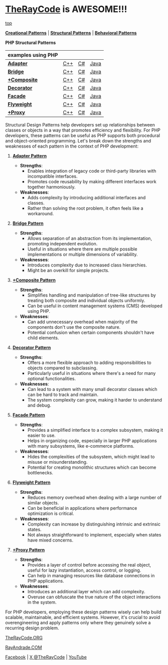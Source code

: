 # [TheRayCode](../../README.md) is AWESOME!!!

[top](../README.md)

**[Creational Patterns](../Creational/README.md)** | **[Structural Patterns](../Structural/README.md)** | **[Behavioral Patterns](../Behavioral/README.md)**

**PHP Structural Patterns**

| examples using PHP | | | |
|----|---|---|---|
|**[Adapter](./Adapter/README.md)** | [C++](../../CPP/Structural/Adapter/README.md) | [C#](../../Csharp/Structural/Adapter/README.md) | [Java](../../Java/Structural/Adapter/README.md) |
|**[Bridge](./Bridge/README.md)** |[C++](../../CPP/Structural/Bridge/README.md) | [C#](../../Csharp/Structural/Bridge/README.md) | [Java](../../Java/Structural/Bridge/README.md) |
|**[+Composite](./Composite/README.md)**  | [C++](../../CPP/Structural/Composite/README.md) | [C#](../../Csharp/Structural/Composite/README.md) | [Java](../../Java/Structural/Composite/README.md) |
|**[Decorator](./Decorator/README.md)** | [C++](../../CPP/Structural/Decorator/README.md) | [C#](../../Csharp/Structural/Decorator/README.md) | [Java](../../Java/Structural/Decorator/README.md) |
|**[Facade](./Facade/README.md)** | [C++](../../CPP/Structural/Facade/README.md) | [C#](../../Csharp/Structural/Facade/README.md) | [Java](../../Java/Structural/Facade/README.md) |
|**[Flyweight](./Flyweight/README.md)**  | [C++](../../CPP/Structural/Flyweight/README.md) | [C#](../../Csharp/Structural/Flyweight/README.md) | [Java](../../Java/Structural/Flyweight/README.md) |
|**[+Proxy](./Proxy/README.md)**  | [C++](../../CPP/Structural/Proxy/README.md) | [C#](../../Csharp/Structural/Proxy/README.md) | [Java](../../Java/Structural/Proxy/README.md) |

Structural Design Patterns help developers set up relationships between classes or objects in a way that promotes efficiency and flexibility. For PHP developers, these patterns can be useful as PHP supports both procedural and object-oriented programming. Let's break down the strengths and weaknesses of each pattern in the context of PHP development:

1. **[Adapter Pattern](Adapter/README.md)**
    - **Strengths**: 
        - Enables integration of legacy code or third-party libraries with incompatible interfaces.
        - Promotes code reusability by making different interfaces work together harmoniously.
    - **Weaknesses**: 
        - Adds complexity by introducing additional interfaces and classes.
        - Rather than solving the root problem, it often feels like a workaround.

2. **[Bridge Pattern](Bridge/README.md)**
    - **Strengths**: 
        - Allows separation of an abstraction from its implementation, promoting independent evolution.
        - Useful in situations where there are multiple possible implementations or multiple dimensions of variability.
    - **Weaknesses**: 
        - Introduces complexity due to increased class hierarchies.
        - Might be an overkill for simple projects.

3. **[+Composite Pattern](Composite/README.md)**
    - **Strengths**: 
        - Simplifies handling and manipulation of tree-like structures by treating both composite and individual objects uniformly.
        - Can be useful in content management systems (CMS) developed using PHP.
    - **Weaknesses**: 
        - Can add unnecessary overhead when majority of the components don't use the composite nature.
        - Potential confusion when certain components shouldn't have child elements.

4. **[Decorator Pattern](Decorator/README.md)**
    - **Strengths**: 
        - Offers a more flexible approach to adding responsibilities to objects compared to subclassing.
        - Particularly useful in situations where there's a need for many optional functionalities.
    - **Weaknesses**: 
        - Can lead to a system with many small decorator classes which can be hard to track and maintain.
        - The system complexity can grow, making it harder to understand and debug.

5. **[Facade Pattern](Facade/README.md)**
    - **Strengths**: 
        - Provides a simplified interface to a complex subsystem, making it easier to use.
        - Helps in organizing code, especially in larger PHP applications with many subsystems, like e-commerce platforms.
    - **Weaknesses**: 
        - Hides the complexities of the subsystem, which might lead to misuse or misunderstanding.
        - Potential for creating monolithic structures which can become bottlenecks.

6. **[Flyweight Pattern](Flyweight/README.md)**
    - **Strengths**: 
        - Reduces memory overhead when dealing with a large number of similar objects.
        - Can be beneficial in applications where performance optimization is critical.
    - **Weaknesses**: 
        - Complexity can increase by distinguishing intrinsic and extrinsic states.
        - Not always straightforward to implement, especially when states have mixed concerns.

7. **[+Proxy Pattern](Proxy/README.md)**
    - **Strengths**: 
        - Provides a layer of control before accessing the real object, useful for lazy instantiation, access control, or logging.
        - Can help in managing resources like database connections in PHP applications.
    - **Weaknesses**: 
        - Introduces an additional layer which can add complexity.
        - Overuse can obfuscate the true nature of the object interactions in the system.

For PHP developers, employing these design patterns wisely can help build scalable, maintainable, and efficient systems. However, it's crucial to avoid overengineering and apply patterns only where they genuinely solve a recurring design problem.

[TheRayCode.ORG](https://www.TheRayCode.org)

[RayAndrade.COM](https://www.RayAndrade.com)

[Facebook](https://www.facebook.com/TheRayCode/) | [X @TheRayCode](https://www.x.com/TheRayCode/) | [YouTube](https://www.youtube.com/TheRayCode/)
